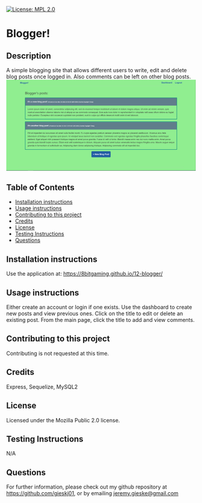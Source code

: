 
[![License: MPL 2.0](https://img.shields.io/badge/License-MPL_2.0-brightgreen.svg)](https://opensource.org/licenses/MPL-2.0)
# Blogger!

## Description
A simple blogging site that allows different users to write, edit and delete blog posts once logged in. Also comments can be left on other blog posts.
![screenshot of Blogger!](./public/img/Capture.PNG?raw=true)

## Table of Contents
* [Installation instructions ](#Installation-instructions)
* [Usage instructions ](#Usage-instructions)
* [Contributing to this project ](#Contributing-to-this-project)
* [Credits](#Credits)
* [License](#License)
* [Testing Instructions](#Testing-Instructions)
* [Questions](#Questions)


## Installation instructions 
Use the application at: https://8bitgaming.github.io/12-blogger/

## Usage instructions 
Either create an account or login if one exists. Use the dashboard to create new posts and view previous ones. Click on the title to edit or delete an existing post. From the main page, click the title to add and view comments.

## Contributing to this project
Contributing is not requested at this time.

## Credits
Express, Sequelize, MySQL2

## License
Licensed under the Mozilla Public 2.0 license.

## Testing Instructions
N/A

## Questions
For further information, please check out my github repository at https://github.com/gieskj01, or by emailing [jeremy.gieske@gmail.com](mailto:jeremy.gieske@gmail.com)
